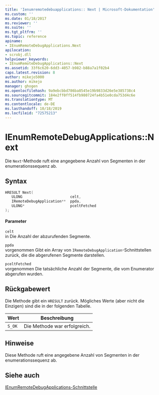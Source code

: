 ```yaml
---
title: 'Ienumremotedebuapplications:: Next | Microsoft-Dokumentation'
ms.custom: ''
ms.date: 01/18/2017
ms.reviewer: ''
ms.suite: ''
ms.tgt_pltfrm: ''
ms.topic: reference
apiname:
- IEnumRemoteDebugApplications.Next
apilocation:
- scrobj.dll
helpviewer_keywords:
- IEnumRemoteDebugApplications::Next
ms.assetid: 33f6c620-6dd3-4057-b982-b88a7a1f02b4
caps.latest.revision: 8
author: mikejo5000
ms.author: mikejo
manager: ghogen
ms.openlocfilehash: 9a9ebcbbd786ba8545e19b9833d26e5e385738c4
ms.sourcegitcommit: 184e2ff0ff514fb980724fa4b51e0cda753d4c6e
ms.translationtype: MT
ms.contentlocale: de-DE
ms.lasthandoff: 10/18/2019
ms.locfileid: "72575213"
---
```

# <a name="ienumremotedebugapplicationsnext"></a>IEnumRemoteDebugApplications::Next
Die `Next`-Methode ruft eine angegebene Anzahl von Segmenten in der enumerationssequenz ab.  
  
## <a name="syntax"></a>Syntax  
  
```cpp
HRESULT Next(  
   ULONG                      celt,  
   IRemoteDebugApplication**  ppda,  
   ULONG*                     pceltFetched  
);  
```  
  
#### <a name="parameters"></a>Parameter  
 `celt`  
 in Die Anzahl der abzurufenden Segmente.  
  
 `ppda`  
 vorgenommen Gibt ein Array von `IRemoteDebugApplication`-Schnittstellen zurück, die die abgerufenen Segmente darstellen.  
  
 `pceltFetched`  
 vorgenommen Die tatsächliche Anzahl der Segmente, die vom Enumerator abgerufen wurden.  
  
## <a name="return-value"></a>Rückgabewert  
 Die Methode gibt ein `HRESULT` zurück. Mögliches Werte (aber nicht die Einzigen) sind die in der folgenden Tabelle.  
  
|Wert|Beschreibung|  
|-----------|-----------------|  
|`S_OK`|Die Methode war erfolgreich.|  
  
## <a name="remarks"></a>Hinweise  
 Diese Methode ruft eine angegebene Anzahl von Segmenten in der enumerationssequenz ab.  
  
## <a name="see-also"></a>Siehe auch  
 [IEnumRemoteDebugApplications-Schnittstelle](../../winscript/reference/ienumremotedebugapplications-interface.md)